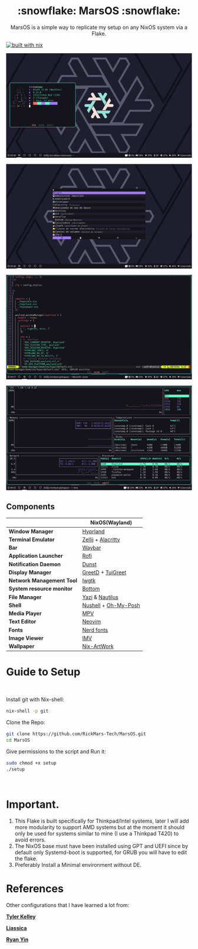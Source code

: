 <h1 align="center">:snowflake: MarsOS :snowflake:</h1>
<p align="center"> 
 MarsOS is a simple way to replicate my setup on any NixOS system via a Flake.

 [![built with nix](https://builtwithnix.org/badge.svg)](https://builtwithnix.org)
<p/>

</div>

![](./img/hypr-nix.png)

![](./img/rofi.png)

![](./img/nvim.png)

![](./img/bottom.png)

## Components

|                             | NixOS(Wayland)                                                                                                      |
| --------------------------- | ------------------------------------------------------------------------------------------------------------------- |
| **Window Manager**          | [Hyprland][Hyprland]                                                                                                |
| **Terminal Emulator**       | [Zellij][Zellij] + [Alacritty][Alacritty]                                                                           |
| **Bar**                     | [Waybar][Waybar]                                                                                                    |
| **Application Launcher**    | [Rofi][Rofi]                                                                                                        |
| **Notification Daemon**     | [Dunst][Dunst]                                                                                                      |
| **Display Manager**         | [GreetD][GreetD] + [TuiGreet][TuiGreet]                                                                             |
| **Network Management Tool** | [Iwgtk][Iwgtk]                                                                                                      |
| **System resource monitor** | [Bottom][Bottom]                                                                                                    |
| **File Manager**            | [Yazi][Yazi] & [Nautilus][Nautilus]                                                                                 |
| **Shell**                   | [Nushell][Nushell] + [Oh-My-Posh][Oh-My-Posh]                                                                       |
| **Media Player**            | [MPV][MPV]                                                                                                          |
| **Text Editor**             | [Neovim][Neovim]                                                                                                    |
| **Fonts**                   | [Nerd fonts][Nerd fonts]                                                                                            |
| **Image Viewer**            | [IMV][IMV]                                                                                                          |
| **Wallpaper**               | [Nix-ArtWork][Nix-ArtWork]                                                                                          |


# Guide to Setup
<br>

Install git with Nix-shell:
```bash
nix-shell -p git
```

Clone the Repo:
```bash
git clone https://github.com/RickMars-Tech/MarsOS.git
cd MarsOS
```

Give permissions to the script and Run it:
```bash
sudo chmod +x setup
./setup
```
<br>


# Important.
1. This Flake is built specifically for Thinkpad/Intel systems, later I will add more modularity to support AMD systems but at the moment it should only be used for systems similar to mine (I use a Thinkpad T420) to avoid errors.
2. The NixOS base must have been installed using GPT and UEFI since by default only Systemd-boot is supported, for GRUB you will have to edit the flake.
3. Preferably Install a Minimal environment without DE.


# References

Other configurations that I have learned a lot from:

**[Tyler Kelley ]**

**[Liassica]**

**[Ryan Yin]**

<!----------------------------------{ Thanks }--------------------------------->
[Tyler Kelley ]: https://gitlab.com/Zaney/zaneyos
[Liassica]: https://codeberg.org/Liassica/nixos-config
[Ryan Yin]: https://github.com/ryan4yin/nixos-and-flakes-book

<!--------------------------------{ Components }------------------------------->
[Hyprland]: https://github.com/hyprwm/Hyprland
[Zellij]: https://github.com/zellij-org/zellij
[Alacritty]: https://alacritty.org/
[Waybar]: https://github.com/Alexays/Waybar
[Rofi]: https://github.com/lbonn/rofi
[Dunst]: https://github.com/dunst-project/dunst
[GreetD]: https://sr.ht/~kennylevinsen/greetd/
[TuiGreet]: https://github.com/apognu/tuigreet
[Iwgtk]: https://github.com/J-Lentz/iwgtk
[Bottom]: https://github.com/ClementTsang/bottom
[Yazi]: https://github.com/sxyazi/yazi
[Nautilus]: https://github.com/GNOME/nautilus
[Nushell]: https://github.com/nushell/nushell
[Oh-My-Posh]: https://github.com/jandedobbeleer/oh-my-posh
[MPV]: https://github.com/mpv-player/mpv
[Neovim]: https://github.com/neovim/neovim
[Nerd fonts]: https://www.nerdfonts.com/
[IMV]: https://sr.ht/~exec64/imv/
[Nix-ArtWork]: https://github.com/NixOS/nixos-artwork
